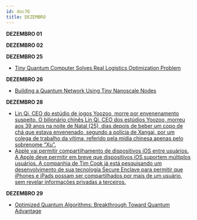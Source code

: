 ```yaml
---
id: doc76
title: DEZEMBRO
---
```


**DEZEMBRO 01**

**DEZEMBRO 02**

**DEZEMBRO 25**

- [Tiny Quantum Computer Solves Real Logistics Optimization Problem](https://scitechdaily.com/tiny-quantum-computer-solves-real-logistics-optimization-problem/)

**DEZEMBRO 26**

- [Building a Quantum Network Using Tiny Nanoscale Nodes](https://scitechdaily.com/building-a-quantum-network-using-tiny-nanoscale-nodes/)

**DEZEMBRO 28**

- [Lin Qi, CEO do estúdio de jogos Yoozoo, morre por envenenamento suspeito. O bilionário chinês Lin Qi, CEO dos estúdios Yoozoo, morreu aos 39 anos na noite de Natal (25), dias depois de beber um copo de chá que estava envenenado, segundo a polícia de Xangai, por um colega de trabalho da vítima, referido pela mídia chinesa apenas pelo sobrenome “Xu”.](https://olhardigital.com.br/2020/12/28/games-e-consoles/lin-qi-ceo-do-estudio-de-jogos-yoozoo-morre-por-envenenamento-suspeito/)
- [Apple vai permitir compartilhamento de dispositivos iOS entre usuários. A Apple deve permitir em breve que dispositivos iOS suportem múltiplos usuários. A companhia de Tim Cook já está pesquisando um desenvolvimento de sua tecnologia Secure Enclave para permitir que iPhones e iPads possam ser compartilhados por mais de um usuário, sem revelar informações privadas a terceiros.](https://olhardigital.com.br/2020/12/28/noticias/apple-vai-permitir-compartilhamento-de-dispositivos-ios-entre-usuarios/)

**DEZEMBRO 29**

- [Optimized Quantum Algorithms: Breakthrough Toward Quantum Advantage](https://scitechdaily.com/optimized-quantum-algorithms-breakthrough-toward-quantum-advantage/)
